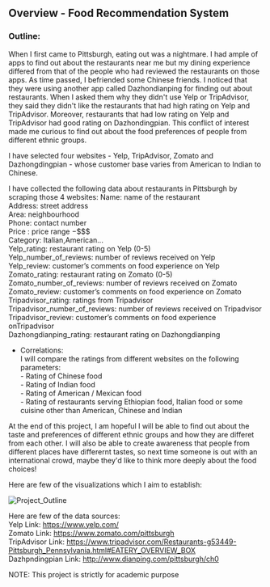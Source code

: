 ## Overview - Food Recommendation System

### Outline:

When I first came to Pittsburgh, eating out was a nightmare. I had ample of apps to find out about the restaurants near me but my dining experience differed from that of the people who had reviewed the restaurants on those apps. As time passed, I befriended some Chinese friends. I noticed that they were using another app called Dazhondianping for finding out about restaurants. When I asked them why they didn't use Yelp or TripAdvisor, they said they didn't like the restaurants that had high rating on Yelp and TripAdvisor. Moreover, restaurants that had low rating on Yelp and TripAdvisor had good rating on Dazhondingpian. This conflict of interest made me curious to find out about the food preferences of people from different ethnic groups.

I have selected four websites - Yelp, TripAdvisor, Zomato and Dazhongdingpian - whose customer base varies from American to Indian to Chinese.

I have collected the following data about restaurants in Pittsburgh by scraping those 4 websites:
Name: 	                        name of the restaurant</br>
Address: 	                    street address</br>
Area: 	                        neighbourhood</br>
Phone: 	                        contact number</br>
Price : 	                    price range $-$$$$</br>
Category:  	                    Italian,American...</br>
Yelp_rating: 	                restaurant rating on Yelp (0-5)</br>
Yelp_number_of_reviews:	        number of reviews received on Yelp</br>
Yelp_review: 	                customer’s comments on food experience on Yelp</br>
Zomato_rating: 	                restaurant rating on Zomato (0-5)</br>
Zomato_number_of_reviews: 	    number of reviews received on Zomato</br>
Zomato_review: 	                customer’s comments on food experience on Zomato</br>
Tripadvisor_rating: 	        ratings from Tripadvisor</br>
Tripadvisor_number_of_reviews: 	number of reviews received on Tripadvisor</br>
Tripadvisor_review: 	        customer’s comments on food experience onTripadvisor</br>
Dazhongdianping_rating: 	    restaurant rating on Dazhongdianping</br>

* Correlations:<br>
    I will compare the ratings from different websites on the following parameters:<br>
        - Rating of Chinese food <br>
        - Rating of Indian food <br>
        - Rating of American / Mexican food <br>
        - Rating of restaurants serving Ethiopian food, Italian food or some cuisine other than American, Chinese and Indian<br>

At the end of this project, I am hopeful I will be able to find out about the taste and preferences of different ethnic groups and how they are differet from each other. I will also be able to create awareness that people from different places have differernt tastes, so next time someone is out with an international crowd, maybe they'd like to think more deeply about the food choices!


Here are few of the visualizations which I aim to establish:





![Project_Outline](https://raw.githubusercontent.com/sagnikrana/Portfolio-Telling-Stories-Using-Data/master/Final%20Project/Images/0001.jpg)

Here are few of the data sources: <br>
Yelp Link: https://www.yelp.com/<br>
Zomato Link: https://www.zomato.com/pittsburgh<br>
TripAdvisor Link: https://www.tripadvisor.com/Restaurants-g53449-Pittsburgh_Pennsylvania.html#EATERY_OVERVIEW_BOX<br>
Dazhpndingpian Link: http://www.dianping.com/pittsburgh/ch0<br>

NOTE: This project is strictly for academic purpose
